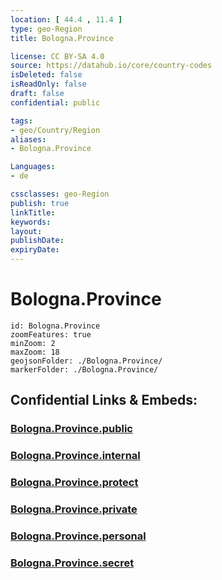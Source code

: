 ```yaml
---
location: [ 44.4 , 11.4 ] 
type: geo-Region
title: Bologna.Province

license: CC BY-SA 4.0
source: https://datahub.io/core/country-codes
isDeleted: false
isReadOnly: false
draft: false
confidential: public

tags:
- geo/Country/Region
aliases:
- Bologna.Province

Languages:
- de

cssclasses: geo-Region
publish: true
linkTitle: 
keywords: 
layout: 
publishDate: 
expiryDate: 
---
```


# Bologna.Province

```leaflet
id: Bologna.Province
zoomFeatures: true 
minZoom: 2 
maxZoom: 18
geojsonFolder: ./Bologna.Province/
markerFolder: ./Bologna.Province/
```


## Confidential Links & Embeds: 

### [Bologna.Province.public](/_public/\Earth\Continent\Europe\Europe~South\Italy\regions~Italy\Emilia-RomagnaBologna.Province.public.md) 

### [Bologna.Province.internal](/_internal/\Earth\Continent\Europe\Europe~South\Italy\regions~Italy\Emilia-RomagnaBologna.Province.internal.md) 

### [Bologna.Province.protect](/_protect/\Earth\Continent\Europe\Europe~South\Italy\regions~Italy\Emilia-RomagnaBologna.Province.protect.md) 

### [Bologna.Province.private](/_private/\Earth\Continent\Europe\Europe~South\Italy\regions~Italy\Emilia-RomagnaBologna.Province.private.md) 

### [Bologna.Province.personal](/_personal/\Earth\Continent\Europe\Europe~South\Italy\regions~Italy\Emilia-RomagnaBologna.Province.personal.md) 

### [Bologna.Province.secret](/_secret/\Earth\Continent\Europe\Europe~South\Italy\regions~Italy\Emilia-RomagnaBologna.Province.secret.md)

